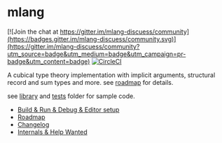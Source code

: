 # mlang

[![Join the chat at https://gitter.im/mlang-discuess/community](https://badges.gitter.im/mlang-discuess/community.svg)](https://gitter.im/mlang-discuess/community?utm_source=badge&utm_medium=badge&utm_campaign=pr-badge&utm_content=badge) 
[![CircleCI](https://circleci.com/gh/molikto/mlang.svg?style=svg)](https://circleci.com/gh/molikto/mlang) 

A cubical type theory implementation with implicit arguments, structural record and sum types and more. see [roadmap](ROADMAP.md) for details.

see [library](library) and [tests](tests) folder for sample code.

+ [Build & Run & Debug & Editor setup](BUILD.md)
+ [Roadmap](ROADMAP.md)
+ [Changelog](CHANGELOG.md)
+ [Internals & Help Wanted](HACKING.md)
